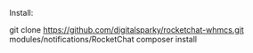 Install:

git clone https://github.com/digitalsparky/rocketchat-whmcs.git modules/notifications/RocketChat
composer install

